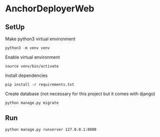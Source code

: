 # AnchorDeployerWeb

## SetUp

Make python3 virtual environment

`python3 -m venv venv`

Enable virtual environment

`source venv/bin/activate`

Install dependencies

`pip install -r requirements.txt`

Create database (not necessary for this project but it comes with django)

`python manage.py migrate`

## Run

`python manage.py runserver 127.0.0.1:8000`
